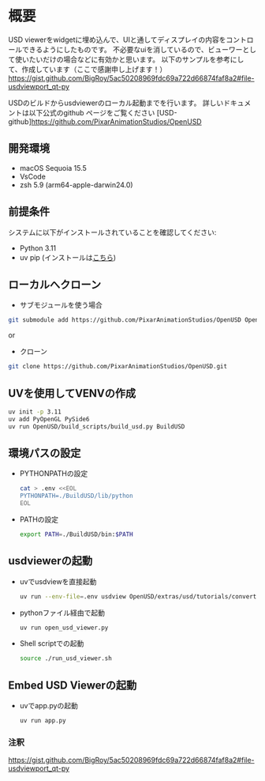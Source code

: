 # 概要
USD viewerをwidgetに埋め込んで、UIと通してディスプレイの内容をコントロールできるようにしたものです。
不必要なuiを消しているので、ビューワーとして使いたいだけの場合などに有効かと思います。
以下のサンプルを参考にして、作成しています（ここで感謝申し上げます！）
https://gist.github.com/BigRoy/5ac50208969fdc69a722d66874faf8a2#file-usdviewport_qt-py

USDのビルドからusdviewerのローカル起動までを行います。
詳しいドキュメントは以下公式のgithub ページをご覧ください
[USD-github]https://github.com/PixarAnimationStudios/OpenUSD


## 開発環境
- macOS Sequoia 15.5
- VsCode
- zsh 5.9 (arm64-apple-darwin24.0)

## 前提条件

システムに以下がインストールされていることを確認してください:

- Python 3.11
- uv pip (インストールは[こちら](https://docs.astral.sh/uv/getting-started/installation/))

## ローカルへクローン
- サブモジュールを使う場合
```zsh
git submodule add https://github.com/PixarAnimationStudios/OpenUSD OpenUSD         
```
or
- クローン
```zsh
git clone https://github.com/PixarAnimationStudios/OpenUSD.git        
```

## UVを使用してVENVの作成
```zsh
uv init -p 3.11
uv add PyOpenGL PySide6
uv run OpenUSD/build_scripts/build_usd.py BuildUSD
```

## 環境パスの設定

- PYTHONPATHの設定

  ```zsh
  cat > .env <<EOL
  PYTHONPATH=./BuildUSD/lib/python
  EOL
  ```

- PATHの設定

  ```zsh
  export PATH=./BuildUSD/bin:$PATH
  ```

## usdviewerの起動

- uvでusdviewを直接起動
  ```zsh
  uv run --env-file=.env usdview OpenUSD/extras/usd/tutorials/convertingLayerFormats/Sphere.usda
  ```
- pythonファイル経由で起動
  ```zsh
  uv run open_usd_viewer.py
  ```
- Shell scriptでの起動
  ```zsh
  source ./run_usd_viewer.sh 
  ```


## Embed USD Viewerの起動

- uvでapp.pyの起動
  ```zsh
  uv run app.py
  ```

### 注釈
https://gist.github.com/BigRoy/5ac50208969fdc69a722d66874faf8a2#file-usdviewport_qt-py